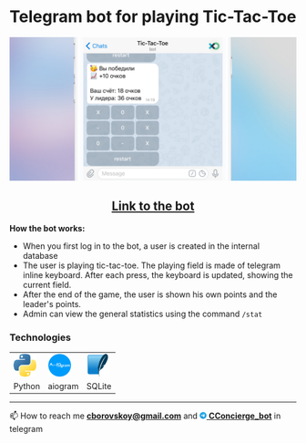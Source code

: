 # Telegram bot for playing Tic-Tac-Toe

<a href="https://t.me/cTicTacToe_bot" target="_blank">
  <img src="https://github.com/cborovskoy/cborovskoy/blob/83475c612d8f7c609075cc9a19ee62dc36af7b8a/pics/projects/bot-tic-tac-toe.jpg" />
</a>

<h2 align="center"><a href="https://t.me/cTicTacToe_bot" target="_blank">Link to the bot</a></h2>


**How the bot works:**
- When you first log in to the bot, a user is created in the internal database
- The user is playing tic-tac-toe. The playing field is made of telegram inline keyboard. After each press, the keyboard is updated, showing the current field.
- After the end of the game, the user is shown his own points and the leader's points.
- Admin can view the general statistics using the command ```/stat```

### Technologies
<table>
<tr>
  <td><img src="https://github.com/cborovskoy/cborovskoy/blob/17307616633d5fb4d2bd38643a2a3729d546a094/pics/logo_python.svg"
           alt="Logo Python" width="40" height="40"/></td>
  <td><img src="https://github.com/cborovskoy/cborovskoy/blob/246a967fcff149831ddbe7e6f8522694223932f2/pics/logo_aiogram.png"
           alt="Logo aiogram" width="40" height="40"/></td>
  <td><img src="https://github.com/cborovskoy/cborovskoy/blob/83475c612d8f7c609075cc9a19ee62dc36af7b8a/pics/logo_sqlite3.svg"
           alt="Logo SQLite" width="40" height="40"/></td>
</tr> 
<tr>
  <td>Python</td>
  <td>aiogram</td>
  <td>SQLite</td>
</tr>
</table>

<hr>

📫 How to reach me **cborovskoy@gmail.com** and <a href="https://t.me/cconcierge_bot" target="_blank">
  <img src="https://github.com/cborovskoy/cborovskoy/blob/186172a344fa06712b4fafa38ac876ca4198f6c9/pics/logo_telegram.svg" width="12" height="12" />
  **CConcierge_bot**</a> in telegram 
